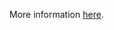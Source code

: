 More information [here](https://docs.paloaltonetworks.com/content/techdocs/en_US/prisma/prisma-cloud/prisma-cloud-code-security-policy-reference/alibaba-policies/alibaba-general-policies/ensure-alibaba-cloud-rds-instance-has-log-disconnections-enabled-1.html).
